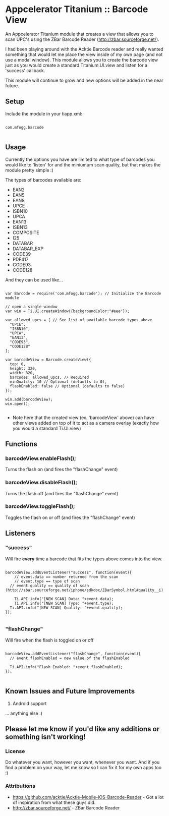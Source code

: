 Appcelerator Titanium :: Barcode View
=============

An Appcelerator Titanium module that creates a view that allows you to scan UPC's using the ZBar Barcode Reader (http://zbar.sourceforge.net/).

I had been playing around with the Acktie Barcode reader and really wanted something that would let me place the view inside of my own page (and not use a modal window). This module allows you to create the barcode view just as you would create a standard Titanium.UI.view and listen for a 'success' callback.

This module will continue to grow and new options will be added in the near future.

<h2>Setup</h2>

Include the module in your tiapp.xml:

<pre><code>
com.mfogg.barcode

</code></pre>

<h2>Usage</h2>

Currently the options you have are limited to what type of barcodes you would like to 'listen' for and the miniumum scan quality, but that makes the module pretty simple :)

The types of barcodes available are:

* EAN2
* EAN5
* EAN8
* UPCE
* ISBN10
* UPCA
* EAN13
* ISBN13
* COMPOSITE
* I25
* DATABAR
* DATABAR_EXP
* CODE39
* PDF417
* CODE93
* CODE128

And they can be used like...

<pre><code>
var Barcode = require('com.mfogg.barcode'); // Initialize the Barcode module

// open a single window
var win = Ti.UI.createWindow({backgroundColor:"#eee"});

var allowed_upcs = [ // See list of available barcode types above
  "UPCE",
  "ISBN10",
  "UPCA",
  "EAN13",
  "CODE93",
  "CODE128"
];

var barcodeView = Barcode.createView({
  top: 0,
  height: 320,
  width: 320,
  barcodes: allowed_upcs, // Required
  minQuality: 10 // Optional (defaults to 0),
  flashEnabled: false // Optional (defaults to false)
});

win.add(barcodeView);
win.open();

</code></pre>
* Note here that the created view (ex. 'barcodeView' above) can have other views added on top of it to act as a camera overlay (exactly how you would a standard Ti.UI.view)

<h2>Functions</h2>

<h3>barcodeView.enableFlash();</h3>

Turns the flash on (and fires the "flashChange" event)

<h3>barcodeView.disableFlash();</h3>

Turns the flash off (and fires the "flashChange" event)

<h3>barcodeView.toggleFlash();</h3>

Toggles the flash on or off (and fires the "flashChange" event)

<h2>Listeners</h2>

<h3>"success"</h3>

Will fire __every__ time a barcode that fits the types above comes into the view.

<pre><code>
barcodeView.addEventListener("success", function(event){
	// event.data == number returned from the scan
	// event.type == type of scan
  // event.quality == quality of scan (http://zbar.sourceforge.net/iphone/sdkdoc/ZBarSymbol.html#quality__i)
  
	Ti.API.info("[NEW SCAN] Data: "+event.data);
	Ti.API.info("[NEW SCAN] Type: "+event.type);
  Ti.API.info("[NEW SCAN] Quality: "+event.quality);
});

</code></pre>

<h3>"flashChange"</h3>

Will fire when the flash is toggled on or off

<pre><code>
barcodeView.addEventListener("flashChange", function(event){
  // event.flashEnabled = new value of the flashEnabled
  
  Ti.API.info("Flash Enabled: "+event.flashEnabled);
});

</code></pre>

<h2>Known Issues and Future Improvements</h2>

1. Android support

... anything else :)

<h2>Please let me know if you'd like any additions or something isn't working!</h2>

<h3>License</h3>
Do whatever you want, however you want, whenever you want. And if you find a problem on your way, let me know so I can fix it for my own apps too :)

<h3>Attributions</h3>

* https://github.com/acktie/Acktie-Mobile-iOS-Barcode-Reader - Got a lot of inspiration from what these guys did.
* http://zbar.sourceforge.net/ - ZBar Barcode Reader


